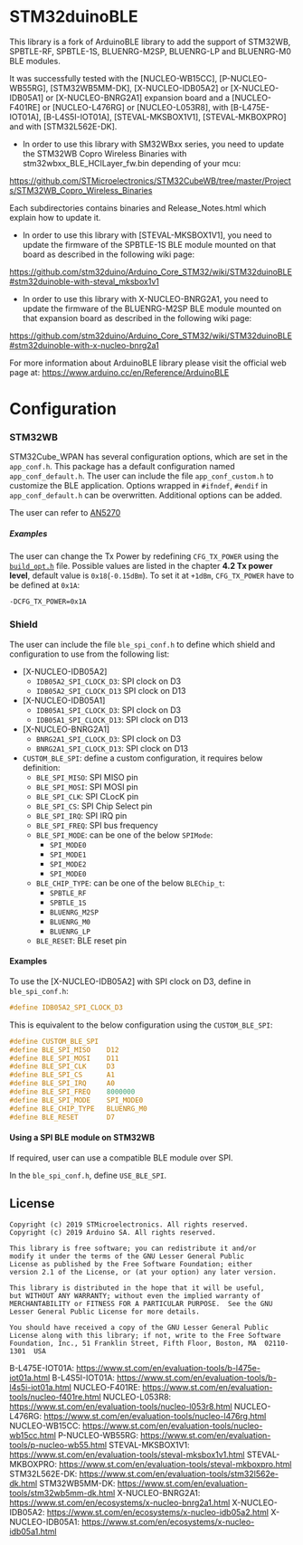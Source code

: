 # STM32duinoBLE

This library is a fork of ArduinoBLE library to add the support of  STM32WB, SPBTLE-RF, SPBTLE-1S, BLUENRG-M2SP, BLUENRG-LP and BLUENRG-M0  BLE modules.

It was successfully tested with the [NUCLEO-WB15CC], [P-NUCLEO-WB55RG], [STM32WB5MM-DK], [X-NUCLEO-IDB05A2] or [X-NUCLEO-IDB05A1] or [X-NUCLEO-BNRG2A1] expansion board and a [NUCLEO-F401RE] or [NUCLEO-L476RG] or [NUCLEO-L053R8], with [B-L475E-IOT01A], [B-L4S5I-IOT01A], [STEVAL-MKSBOX1V1], [STEVAL-MKBOXPRO] and with [STM32L562E-DK].

 - In order to use this library with SM32WBxx series, you need to update the STM32WB Copro Wireless Binaries with stm32wbxx_BLE_HCILayer_fw.bin depending of your mcu:

https://github.com/STMicroelectronics/STM32CubeWB/tree/master/Projects/STM32WB_Copro_Wireless_Binaries

  Each subdirectories contains binaries and Release_Notes.html which explain how to update it.

 - In order to use this library with [STEVAL-MKSBOX1V1], you need to update the firmware of the SPBTLE-1S BLE module mounted on that board as described in the following wiki page:

https://github.com/stm32duino/Arduino_Core_STM32/wiki/STM32duinoBLE#stm32duinoble-with-steval_mksbox1v1

- In order to use this library with X-NUCLEO-BNRG2A1, you need to update the firmware of the BLUENRG-M2SP BLE module mounted on that expansion board as described in the following wiki page:

https://github.com/stm32duino/Arduino_Core_STM32/wiki/STM32duinoBLE#stm32duinoble-with-x-nucleo-bnrg2a1

For more information about ArduinoBLE library please visit the official web page at:
https://www.arduino.cc/en/Reference/ArduinoBLE

# Configuration

### STM32WB

STM32Cube_WPAN has several configuration options, which are set in the `app_conf.h`.
This package has a default configuration named `app_conf_default.h`.
The user can include the file `app_conf_custom.h` to customize the BLE application.
Options wrapped in `#ifndef`, `#endif` in `app_conf_default.h` can be overwritten.
Additional options can be added.

The user can refer to [AN5270](https://www.st.com/resource/en/application_note/an5270-introduction-to-stm32wb-bluetooth-low-energy-wireless-interface-stmicroelectronics.pdf)

##### Examples

The user can change the Tx Power by redefining `CFG_TX_POWER` using the [`build_opt.h`](https://github.com/stm32duino/Arduino_Core_STM32/wiki/Customize-build-options-using-build_opt.h) file. Possible values are listed in the chapter 
**4.2 Tx power level**, default value is `0x18`(`-0.15dBm`). To set it at `+1dBm`, `CFG_TX_POWER` have to be defined at `0x1A`:

```
-DCFG_TX_POWER=0x1A
```

### Shield

The user can include the file `ble_spi_conf.h` to define which shield and configuration to use from the following list:

 * [X-NUCLEO-IDB05A2]
    * `IDB05A2_SPI_CLOCK_D3`: SPI clock on D3
    * `IDB05A2_SPI_CLOCK_D13` SPI clock on D13
 * [X-NUCLEO-IDB05A1]
    * `IDB05A1_SPI_CLOCK_D3`: SPI clock on D3
    * `IDB05A1_SPI_CLOCK_D13`: SPI clock on D13
 * [X-NUCLEO-BNRG2A1]
    * `BNRG2A1_SPI_CLOCK_D3`: SPI clock on D3
    * `BNRG2A1_SPI_CLOCK_D13`: SPI clock on D13
 * `CUSTOM_BLE_SPI`: define a custom configuration, it requires below definition:
    * `BLE_SPI_MISO`: SPI MISO pin
    * `BLE_SPI_MOSI`: SPI MOSI pin
    * `BLE_SPI_CLK`: SPI CLocK pin
    * `BLE_SPI_CS`: SPI Chip Select pin
    * `BLE_SPI_IRQ`: SPI IRQ pin
    * `BLE_SPI_FREQ`: SPI bus frequency
    * `BLE_SPI_MODE`: can be one of the below `SPIMode`:
      * `SPI_MODE0`
      * `SPI_MODE1`
      * `SPI_MODE2`
      * `SPI_MODE0`
    * `BLE_CHIP_TYPE`: can be one of the below `BLEChip_t`:
      * `SPBTLE_RF`
      * `SPBTLE_1S`
      * `BLUENRG_M2SP`
      * `BLUENRG_M0`
      * `BLUENRG_LP`
    * `BLE_RESET`: BLE reset pin

#### Examples

To use the [X-NUCLEO-IDB05A2] with SPI clock on D3, define in `ble_spi_conf.h`:
```C
#define IDB05A2_SPI_CLOCK_D3
```
This is equivalent to the below configuration using the `CUSTOM_BLE_SPI`:
```C
#define CUSTOM_BLE_SPI
#define BLE_SPI_MISO    D12
#define BLE_SPI_MOSI    D11
#define BLE_SPI_CLK     D3
#define BLE_SPI_CS      A1
#define BLE_SPI_IRQ     A0
#define BLE_SPI_FREQ    8000000
#define BLE_SPI_MODE    SPI_MODE0
#define BLE_CHIP_TYPE   BLUENRG_M0
#define BLE_RESET       D7
```

#### Using a SPI BLE module on STM32WB

If required, user can use a compatible BLE module over SPI.

In the `ble_spi_conf.h`, define `USE_BLE_SPI`.

## License

```
Copyright (c) 2019 STMicroelectronics. All rights reserved.
Copyright (c) 2019 Arduino SA. All rights reserved.

This library is free software; you can redistribute it and/or
modify it under the terms of the GNU Lesser General Public
License as published by the Free Software Foundation; either
version 2.1 of the License, or (at your option) any later version.

This library is distributed in the hope that it will be useful,
but WITHOUT ANY WARRANTY; without even the implied warranty of
MERCHANTABILITY or FITNESS FOR A PARTICULAR PURPOSE.  See the GNU
Lesser General Public License for more details.

You should have received a copy of the GNU Lesser General Public
License along with this library; if not, write to the Free Software
Foundation, Inc., 51 Franklin Street, Fifth Floor, Boston, MA  02110-1301  USA
```


B-L475E-IOT01A: https://www.st.com/en/evaluation-tools/b-l475e-iot01a.html
B-L4S5I-IOT01A: https://www.st.com/en/evaluation-tools/b-l4s5i-iot01a.html
NUCLEO-F401RE: https://www.st.com/en/evaluation-tools/nucleo-f401re.html
NUCLEO-L053R8: https://www.st.com/en/evaluation-tools/nucleo-l053r8.html
NUCLEO-L476RG: https://www.st.com/en/evaluation-tools/nucleo-l476rg.html
NUCLEO-WB15CC: https://www.st.com/en/evaluation-tools/nucleo-wb15cc.html
P-NUCLEO-WB55RG: https://www.st.com/en/evaluation-tools/p-nucleo-wb55.html
STEVAL-MKSBOX1V1: https://www.st.com/en/evaluation-tools/steval-mksbox1v1.html
STEVAL-MKBOXPRO: https://www.st.com/en/evaluation-tools/steval-mkboxpro.html
STM32L562E-DK: https://www.st.com/en/evaluation-tools/stm32l562e-dk.html
STM32WB5MM-DK: https://www.st.com/en/evaluation-tools/stm32wb5mm-dk.html
X-NUCLEO-BNRG2A1: https://www.st.com/en/ecosystems/x-nucleo-bnrg2a1.html
X-NUCLEO-IDB05A2: https://www.st.com/en/ecosystems/x-nucleo-idb05a2.html
X-NUCLEO-IDB05A1: https://www.st.com/en/ecosystems/x-nucleo-idb05a1.html
